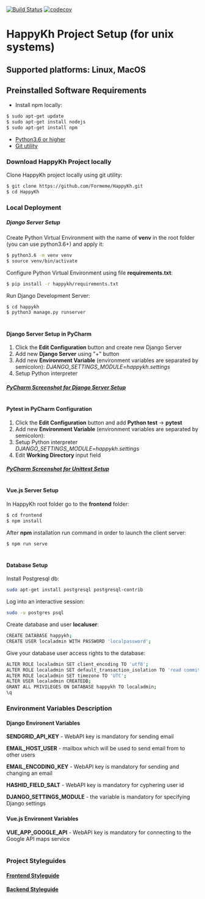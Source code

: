 [![Build Status](https://travis-ci.com/Formeme/HappyKh.svg?branch=master)](https://travis-ci.com/Formeme/HappyKh)
[![codecov](https://codecov.io/gh/Formeme/HappyKh/branch/master/graph/badge.svg)](https://codecov.io/gh/Formeme/HappyKh)
# HappyKh Project Setup (for unix systems)
## Supported platforms: Linux, MacOS
## Preinstalled Software Requirements
* Install npm locally:
```sh
$ sudo apt-get update
$ sudo apt-get install nodejs
$ sudo apt-get install npm
```
* [Python3.6 or higher](https://www.python.org/downloads/)
* [Git utility](https://git-scm.com/downloads)
### Download HappyKh Project locally
Clone HappyKh project locally using git utility:
```sh
$ git clone https://github.com/Formeme/HappyKh.git
$ cd HappyKh
```

### Local Deployment
##### Django Server Setup
Create Python Virtual Environment with the name of **venv** in the root folder (you can use python3.6+) and apply it:
```sh
$ python3.6 -m venv venv
$ source venv/bin/activate
```

Configure Python Virtual Environment using file **requirements.txt**:
```sh
$ pip install -r happykh/requirements.txt
```

Run Django Development Server:
```sh
$ cd happykh
$ python3 manage.py runserver
```
#

#### Django Server Setup in PyCharm
1. Click the **Edit Configuration** button and create new Django Server
2. Add new **Django Server** using "+" button
3. Add new **Environment Variable** (environment variables are separated by semicolon): 
*DJANGO_SETTINGS_MODULE=happykh.settings*
4. Setup Python interpreter
##### [PyCharm Screenshot for Django Server Setup](https://raw.githubusercontent.com/nikita-sobol/Screenshots/master/pycharm-django-server-setup.png)
#

#### Pytest in PyCharm Configuration
1. Click the **Edit Configuration** button and add **Python test** -> **pytest**
2. Add new **Environment Variable** (environment variables are separated by semicolon): 
3. Setup Python interpreter
*DJANGO_SETTINGS_MODULE=happykh.settings*
4. Edit **Working Direсtory** input field
##### [PyCharm Screenshot for Unittest Setup](https://raw.githubusercontent.com/nikita-sobol/Screenshots/master/pycharm-unittest-setup.png)
#

#### Vue.js Server Setup
In HappyKh root folder go to the **frontend** folder:
```sh
$ cd frontend
$ npm install
```
After **npm** installation run command in order to launch the client server:
```sh
$ npm run serve
```
#
#### Database Setup
Install Postgresql db:
```sh
sudo apt-get install postgresql postgresql-contrib
```
Log into an interactive session:
```sh
sudo -u postgres psql
```
Create database and user **localuser**:
```sh
CREATE DATABASE happykh;
CREATE USER localadmin WITH PASSWORD 'localpassword';
```
Give your database user access rights to the database:
```sh
ALTER ROLE localadmin SET client_encoding TO 'utf8';
ALTER ROLE localadmin SET default_transaction_isolation TO 'read committed';
ALTER ROLE localadmin SET timezone TO 'UTC';
ALTER USER localadmin CREATEDB;
GRANT ALL PRIVILEGES ON DATABASE happykh TO localadmin;
\q
```

### Environment Variables Description
#### Django Environent Variables

**SENDGRID_API_KEY** - WebAPI key is mandatory for sending email

**EMAIL_HOST_USER** - mailbox which will be used to send email from to other users

**EMAIL_ENCODING_KEY** - WebAPI key is mandatory for sending and changing an email

**HASHID_FIELD_SALT** - WebAPI key is mandatory for cyphering user id

**DJANGO_SETTINGS_MODULE** - the variable is mandatory for specifying Django settings 

###

#### Vue.js Environent Variables

**VUE_APP_GOOGLE_API** - WebAPI key is mandatory for connecting to the Google API maps service 

#
### Project Styleguides
#### [Frontend Styleguide](https://github.com/Formeme/HappyKh/wiki/Frontend-Styleguide)
#### [Backend Styleguide](https://github.com/Formeme/HappyKh/wiki/Backend-Styleguide)










